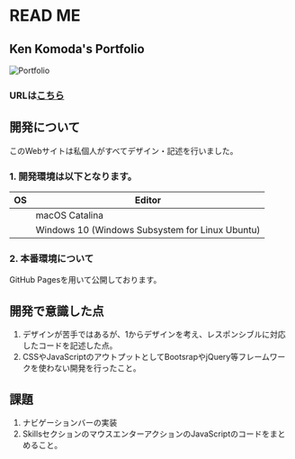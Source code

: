 # READ ME

## Ken Komoda's Portfolio
![Portfolio](https://user-images.githubusercontent.com/58941838/89102800-6629bf80-d447-11ea-924a-fe5546daaf02.gif)
  

### URLは[こちら](https://maxkenkomoda.github.io/)  

## 開発について  
このWebサイトは私個人がすべてデザイン・記述を行いました。 
### 1. 開発環境は以下となります。</br>
    
   | OS | Editor |
   ----|---- 
    | macOS Catalina | Vim |
    | Windows 10 (Windows Subsystem for Linux Ubuntu) | Vim |
    
### 2. 本番環境について  
GitHub Pagesを用いて公開しております。

## 開発で意識した点
1. デザインが苦手ではあるが、1からデザインを考え、レスポンシブルに対応したコードを記述した点。
2. CSSやJavaScriptのアウトプットとしてBootsrapやjQuery等フレームワークを使わない開発を行ったこと。

## 課題
1. ナビゲーションバーの実装
2. SkillsセクションのマウスエンターアクションのJavaScriptのコードをまとめること。
